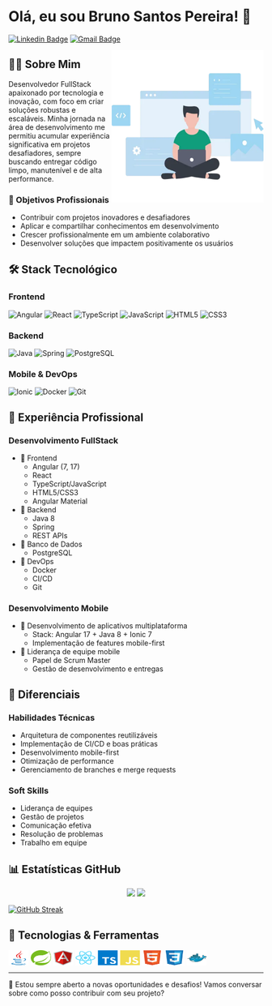 # Olá, eu sou Bruno Santos Pereira! 👋

[![Linkedin Badge](https://img.shields.io/badge/-LinkedIn-6633cc?style=flat-square&logo=Linkedin&logoColor=white&link=https://www.linkedin.com/in/bruno-pereira-4450a4160/)](https://www.linkedin.com/in/bruno-pereira-4450a4160/)
[![Gmail Badge](https://img.shields.io/badge/-bruno.pereira.desenv@gmail.com-6633cc?style=flat-square&logo=Gmail&logoColor=white&link=mailto:bruno.pereira.desenv@gmail.com)](mailto:bruno.pereira.desenv@gmail.com)

<img align="right" alt="Image Desenv" src="./img.png"  width="300px"/>

## 👨‍💻 Sobre Mim

Desenvolvedor FullStack apaixonado por tecnologia e inovação, com foco em criar soluções robustas e escaláveis. Minha jornada na área de desenvolvimento me permitiu acumular experiência significativa em projetos desafiadores, sempre buscando entregar código limpo, manutenível e de alta performance.

### 🎯 Objetivos Profissionais
- Contribuir com projetos inovadores e desafiadores
- Aplicar e compartilhar conhecimentos em desenvolvimento
- Crescer profissionalmente em um ambiente colaborativo
- Desenvolver soluções que impactem positivamente os usuários

## 🛠️ Stack Tecnológico

### Frontend
![Angular](https://img.shields.io/badge/Angular-DD0031?style=flat-square&logo=angular&logoColor=white)
![React](https://img.shields.io/badge/React-20232A?style=flat-square&logo=react&logoColor=61DAFB)
![TypeScript](https://img.shields.io/badge/TypeScript-007ACC?style=flat-square&logo=typescript&logoColor=white)
![JavaScript](https://img.shields.io/badge/JavaScript-F7DF1E?style=flat-square&logo=javascript&logoColor=black)
![HTML5](https://img.shields.io/badge/HTML5-E34F26?style=flat-square&logo=html5&logoColor=white)
![CSS3](https://img.shields.io/badge/CSS3-1572B6?style=flat-square&logo=css3&logoColor=white)

### Backend
![Java](https://img.shields.io/badge/Java-ED8B00?style=flat-square&logo=openjdk&logoColor=white)
![Spring](https://img.shields.io/badge/Spring-6DB33F?style=flat-square&logo=spring&logoColor=white)
![PostgreSQL](https://img.shields.io/badge/PostgreSQL-316192?style=flat-square&logo=postgresql&logoColor=white)

### Mobile & DevOps
![Ionic](https://img.shields.io/badge/Ionic-3880FF?style=flat-square&logo=ionic&logoColor=white)
![Docker](https://img.shields.io/badge/Docker-2496ED?style=flat-square&logo=docker&logoColor=white)
![Git](https://img.shields.io/badge/Git-E34F26?style=flat-square&logo=git&logoColor=white)

## 💼 Experiência Profissional

### Desenvolvimento FullStack
- 🔹 Frontend
  - Angular (7, 17)
  - React
  - TypeScript/JavaScript
  - HTML5/CSS3
  - Angular Material
- 🔹 Backend
  - Java 8
  - Spring
  - REST APIs
- 🔹 Banco de Dados
  - PostgreSQL
- 🔹 DevOps
  - Docker
  - CI/CD
  - Git

### Desenvolvimento Mobile
- 🔹 Desenvolvimento de aplicativos multiplataforma
  - Stack: Angular 17 + Java 8 + Ionic 7
  - Implementação de features mobile-first
- 🔹 Liderança de equipe mobile
  - Papel de Scrum Master
  - Gestão de desenvolvimento e entregas

## 🚀 Diferenciais

### Habilidades Técnicas
- Arquitetura de componentes reutilizáveis
- Implementação de CI/CD e boas práticas
- Desenvolvimento mobile-first
- Otimização de performance
- Gerenciamento de branches e merge requests

### Soft Skills
- Liderança de equipes
- Gestão de projetos
- Comunicação efetiva
- Resolução de problemas
- Trabalho em equipe

## 📊 Estatísticas GitHub

<div align="center">
  <img height="180em" src="https://github-readme-stats.vercel.app/api/top-langs/?username=bsp982&layout=compact&theme=dracula"/>
  <img height="180em" src="https://github-readme-stats.vercel.app/api?username=bsp982&show_icons=true&theme=dracula"/>
</div>

[![GitHub Streak](https://github-readme-streak-stats.herokuapp.com/?user=bsp982&theme=dracula)](https://git.io/streak-stats)

## 🔧 Tecnologias & Ferramentas
<div style="display: inline_block">
  <img align="center" alt="Java" height="30" width="40" src="https://raw.githubusercontent.com/devicons/devicon/master/icons/java/java-original.svg">
  <img align="center" alt="Spring" height="30" width="40" src="https://raw.githubusercontent.com/devicons/devicon/master/icons/spring/spring-original.svg">
  <img align="center" alt="Angular" height="30" width="40" src="https://raw.githubusercontent.com/devicons/devicon/master/icons/angularjs/angularjs-original.svg">
  <img align="center" alt="React" height="30" width="40" src="https://raw.githubusercontent.com/devicons/devicon/master/icons/react/react-original.svg">
  <img align="center" alt="Ts" height="30" width="40" src="https://raw.githubusercontent.com/devicons/devicon/master/icons/typescript/typescript-plain.svg">
  <img align="center" alt="Js" height="30" width="40" src="https://raw.githubusercontent.com/devicons/devicon/master/icons/javascript/javascript-plain.svg">
  <img align="center" alt="HTML" height="30" width="40" src="https://raw.githubusercontent.com/devicons/devicon/master/icons/html5/html5-original.svg">
  <img align="center" alt="CSS" height="30" width="40" src="https://raw.githubusercontent.com/devicons/devicon/master/icons/css3/css3-original.svg">
  <img align="center" alt="Docker" height="30" width="40" src="https://raw.githubusercontent.com/devicons/devicon/master/icons/docker/docker-original.svg">
</div>

---
💬 Estou sempre aberto a novas oportunidades e desafios! Vamos conversar sobre como posso contribuir com seu projeto?


